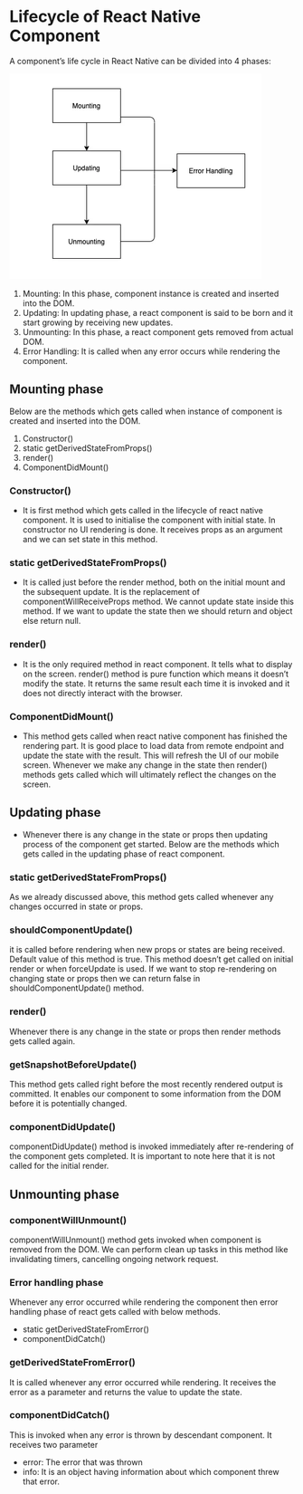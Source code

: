 # Lifecycle of React Native Component
 A component’s life cycle in React Native can be divided into 4 phases:

 ![Lifecycle](/images/image.png)

1. Mounting: In this phase, component instance is created and inserted into the DOM.
2. Updating: In updating phase, a react component is said to be born and it start growing by receiving new updates.
3. Unmounting: In this phase, a react component gets removed from actual DOM.
4. Error Handling: It is called when any error occurs while rendering the component.


## Mounting phase

Below are the methods which gets called when instance of component is created and inserted into the DOM.

1. Constructor()
2. static getDerivedStateFromProps()
3. render()
4. ComponentDidMount()

### Constructor()
* It is first method which gets called in the lifecycle of react native component. It is used to initialise the component with initial state. In constructor no UI rendering is done. It receives props as an argument and we can set state in this method.

### static getDerivedStateFromProps()
* It is called just before the render method, both on the initial mount and the subsequent update. It is the replacement of componentWillReceiveProps method. We cannot update state inside this method. If we want to update the state then we should return and object else return null.

### render()
* It is the only required method in react component. It tells what to display on the screen. render() method is pure function which means it doesn’t modify the state. It returns the same result each time it is invoked and it does not directly interact with the browser.

### ComponentDidMount()
* This method gets called when react native component has finished the rendering part. It is good place to load data from remote endpoint and update the state with the result. This will refresh the UI of our mobile screen. Whenever we make any change in the state then render() methods gets called which will ultimately reflect the changes on the screen.

## Updating phase
* Whenever there is any change in the state or props then updating process of the component get started. Below are the methods which gets called in the updating phase of react component.

### static getDerivedStateFromProps()
As we already discussed above, this method gets called whenever any changes occurred in state or props.

### shouldComponentUpdate()
it is called before rendering when new props or states are being received. Default value of this method is true. This method doesn’t get called on initial render or when forceUpdate is used. If we want to stop re-rendering on changing state or props then we can return false in shouldComponentUpdate() method.

### render()
Whenever there is any change in the state or props then render methods gets called again.

### getSnapshotBeforeUpdate()
This method gets called right before the most recently rendered output is committed. It enables our component to some information from the DOM before it is potentially changed.

### componentDidUpdate()
componentDidUpdate() method is invoked immediately after re-rendering of the component gets completed. It is important to note here that it is not called for the initial render.

## Unmounting phase

### componentWillUnmount()
componentWillUnmount() method gets invoked when component is removed from the DOM. We can perform clean up tasks in this method like invalidating timers, cancelling ongoing network request.

### Error handling phase
Whenever any error occurred while rendering the component then error handling phase of react gets called with below methods.

* static getDerivedStateFromError()
* componentDidCatch()

### getDerivedStateFromError()
It is called whenever any error occurred while rendering. It receives the error as a parameter and returns the value to update the state.

### componentDidCatch()

This is invoked when any error is thrown by descendant component. It receives two parameter

* error: The error that was thrown
* info: It is an object having information about which component threw that error.
